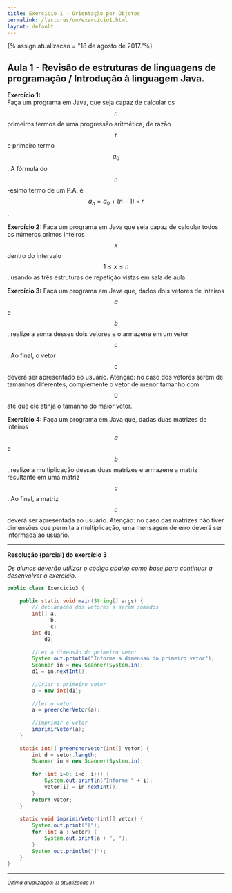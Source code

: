 ```yaml
---
title: Exercicio 1 - Orientação por Objetos
permalink: /lectures/oo/exercicio1.html 
layout: default 
---
```

{% assign atualizacao = "18 de agosto de 2017."%}



## Aula 1 - Revisão de estruturas de linguagens de programação / Introdução à linguagem Java.

**Exercício 1:**  
Faça um programa em Java, que seja capaz de calcular os $$n$$ primeiros termos de uma progressão aritmética, de razão $$r$$ e primeiro termo $$a_0$$. A fórmula do $$n$$-ésimo termo de um P.A. é $$a_n = a_0 + (n-1)\times r$$.


**Exercício 2:**
Faça um programa em Java que seja capaz de calcular todos os números primos inteiros $$x$$ dentro do intervalo $$1 \leq x \leq n$$, usando as três estruturas de repetição vistas em sala de aula.

**Exercício 3:** 
Faça um programa em Java que, dados dois vetores de inteiros $$a$$ e $$b$$, realize a soma desses dois vetores e o armazene em um vetor $$c$$. Ao final, o vetor $$c$$ deverá ser apresentado ao usuário. Atenção: no caso dos vetores serem de tamanhos diferentes, complemente o vetor de menor tamanho com $$0$$ até que ele atinja o tamanho do maior vetor.

**Exercício 4:** 
Faça um programa em Java que, dadas duas matrizes de inteiros $$a$$ e $$b$$, realize a multiplicação dessas duas matrizes e armazene a matriz resultante em uma matriz $$c$$. Ao final, a matriz $$c$$ deverá ser apresentada ao usuário. Atenção: no caso das matrizes não tiver dimensões que permita a multiplicação, uma mensagem de erro deverá ser informada ao usuário.

---
__Resolução (parcial) do exercício 3__

_Os alunos deverão utilizar o código abaixo como base para continuar a desenvolver o exercício._

```java
public class Exercicio3 {
    
    public static void main(String[] args) {
        // declaracao dos vetores a serem somados
        int[] a,
              b,
              c;
        int d1,
            d2;
        
        //Ler a dimensão do primeiro vetor
        System.out.println("Informe a dimensao do primeiro vetor");
        Scanner in = new Scanner(System.in);
        d1 = in.nextInt();
        
        //Criar o primeiro vetor
        a = new int[d1];
        
        //ler o vetor
        a = preencherVetor(a);
        
        //imprimir o vetor
        imprimirVetor(a);
    }
    
    static int[] preencherVetor(int[] vetor) {
        int d = vetor.length;
        Scanner in = new Scanner(System.in);
        
        for (int i=0; i<d; i++) {
            System.out.println("Informe " + i);
            vetor[i] = in.nextInt();
        }
        return vetor;
    }
    
    static void imprimirVetor(int[] vetor) {
        System.out.print("[");
        for (int a : vetor) {
            System.out.print(a + ", ");
        }
        System.out.println("]");
    }
}
```


---
<sup>_Última atualização: {{ atualizacao }}_</sup>
